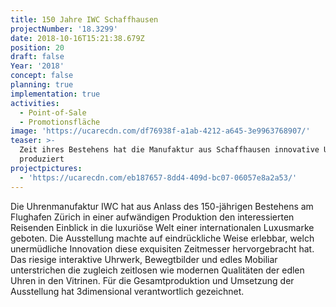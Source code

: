 ```yaml
---
title: 150 Jahre IWC Schaffhausen
projectNumber: '18.3299'
date: 2018-10-16T15:21:38.679Z
position: 20
draft: false
Year: '2018'
concept: false
planning: true
implementation: true
activities:
  - Point-of-Sale
  - Promotionsfläche
image: 'https://ucarecdn.com/df76938f-a1ab-4212-a645-3e9963768907/'
teaser: >-
  Zeit ihres Bestehens hat die Manufaktur aus Schaffhausen innovative Uhren
  produziert
projectpictures:
  - 'https://ucarecdn.com/eb187657-8dd4-409d-bc07-06057e8a2a53/'
---
```

Die Uhrenmanufaktur IWC hat aus Anlass des 150-jährigen Bestehens am Flughafen Zürich in einer aufwändigen Produktion den interessierten Reisenden Einblick in die luxuriöse Welt einer internationalen Luxusmarke geboten. Die Ausstellung machte auf eindrückliche Weise erlebbar, welch unermüdliche Innovation diese exquisiten Zeitmesser hervorgebracht hat. Das riesige interaktive Uhrwerk, Bewegtbilder und edles Mobiliar unterstrichen die zugleich zeitlosen wie modernen Qualitäten der edlen Uhren in den Vitrinen. Für die Gesamtproduktion und Umsetzung der Ausstellung hat 3dimensional verantwortlich gezeichnet.
